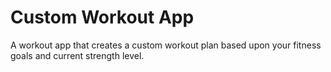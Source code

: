 # Custom Workout App
 A workout app that creates a custom workout plan based upon your fitness goals and current strength level.
